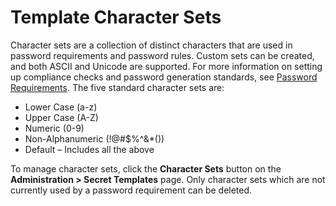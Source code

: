 [title]: # (Template Character Sets)
[tags]: # (Template)
[priority]: # (30)

# Template Character Sets

Character sets are a collection of distinct characters that are used in password requirements and password rules. Custom sets can be created, and both ASCII and Unicode are supported. For more information on setting up compliance checks and password generation standards, see [Password Requirements](../template-password-requirements/index.md). The five standard character sets are:

- Lower Case (a-z)
- Upper Case (A-Z)
- Numeric (0-9)
- Non-Alphanumeric (!@#$%^&*())
- Default – Includes all the above

To manage character sets, click the **Character Sets** button on the **Administration > Secret Templates** page. Only character sets which are not currently used by a password requirement can be deleted.
